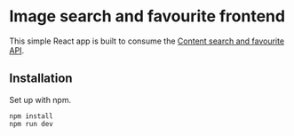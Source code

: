 # Image search and favourite frontend

This simple React app is built to consume the
[Content search and favourite API](https://github.com/willelson/content-search-and-favourite-api).

## Installation

Set up with npm.

```
npm install
npm run dev
```
